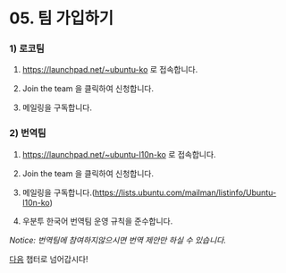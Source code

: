 # 05. 팀 가입하기

### 1) 로코팀

1) https://launchpad.net/~ubuntu-ko 로 접속합니다.

2) Join the team 을 클릭하여 신청합니다.

3) 메일링을 구독합니다.

### 2) 번역팀

1) https://launchpad.net/~ubuntu-l10n-ko 로 접속합니다.

2) Join the team 을 클릭하여 신청합니다.

3) 메일링을 구독합니다.(https://lists.ubuntu.com/mailman/listinfo/Ubuntu-l10n-ko)

4) 우분투 한국어 번역팀 운영 규칙을 준수합니다.

*Notice: 번역팀에 참여하지않으시면 번역 제안만 하실 수 있습니다.*


[다음](06.%EB%B2%88%EC%97%AD%EC%B0%B8%EC%97%AC%ED%95%B4%EB%B3%B4%EA%B8%B0.md) 챕터로 넘어갑시다!
